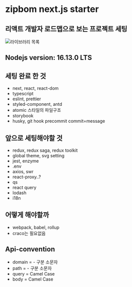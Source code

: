 # zipbom next.js starter

  ## 리액트 개발자 로드맵으로 보는 프로젝트 세팅
  ![라이브러리 목록](https://user-images.githubusercontent.com/50619560/139401702-55d090a8-33bd-4269-a639-7370a4c7a01c.png)

  ## Nodejs version: 16.13.0 LTS
  ## 세팅 완료 한 것
  - next, react, react-dom
  - typescript
  - eslint, prettier
  - styled-component, antd
  - atomic 스타일의 파일구조
  - storybook
  - husky, git hook precommit commit=message

  ## 앞으로 세팅해야할 것
  - redux, redux saga, redux toolkit
  - global theme, svg setting
  - jest, enzyme
  - .env
  - axios, swr
  - react-proxy..?
  - qs
  - react query
  - lodash
  - i18n

 ## 어떻게 해야할까
  - webpack, babel, rollup
  - craco는 필요없음

 ## Api-convention
  - domain = - 구분 소문자
  - path = - 구분 소문자
  - query = Camel Case
  - body = Camel Case

